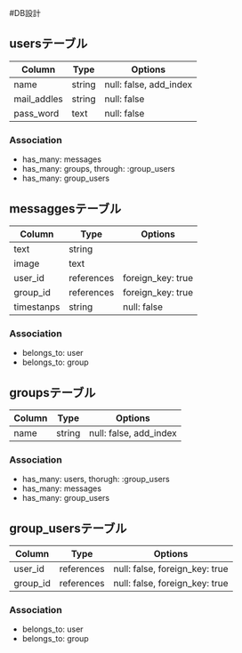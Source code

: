 #DB設計

## usersテーブル
|Column|Type|Options|
|------|----|-------|
|name|string|null: false, add_index|
|mail_addles|string|null: false|
|pass_word|text|null: false|

### Association
- has_many: messages
- has_many: groups, through: :group_users
- has_many: group_users


## messaggesテーブル
|Column|Type|Options|
|------|----|-------|
|text|string||
|image|text||
|user_id|references|foreign_key: true|
|group_id|references|foreign_key: true|
|timestanps|string|null: false|

### Association
- belongs_to: user
- belongs_to: group


## groupsテーブル
|Column|Type|Options|
|------|----|-------|
|name|string|null: false, add_index|

### Association
- has_many: users, thorugh: :group_users
- has_many: messages
- has_many: group_users


## group_usersテーブル
|Column|Type|Options|
|------|----|-------|
|user_id|references|null: false, foreign_key: true|
|group_id|references|null: false, foreign_key: true|

### Association
- belongs_to: user
- belongs_to: group